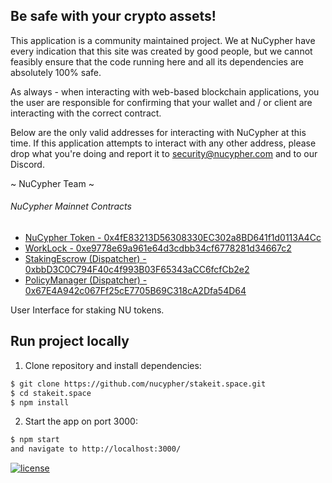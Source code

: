 ## Be safe with your crypto assets!

This application is a community maintained project.
We at NuCypher have every indication that this site was created by good people,
but we cannot feasibly ensure that the code running here and all
its dependencies are absolutely 100% safe.

As always - when interacting with web-based blockchain
applications, you the user are responsible for confirming
that your wallet and / or client are interacting with the correct contract.

Below are the only valid addresses for interacting with NuCypher at this time.
If this application attempts to interact with any other address, please drop what
you're doing and report it to security@nucypher.com and to our Discord.

~ NuCypher Team ~

###### NuCypher Mainnet Contracts

* [NuCypher Token - 0x4fE83213D56308330EC302a8BD641f1d0113A4Cc](https://etherscan.io/address/0x4fE83213D56308330EC302a8BD641f1d0113A4Cc)
* [WorkLock - 0xe9778e69a961e64d3cdbb34cf6778281d34667c2](https://etherscan.io/address/0xe9778e69a961e64d3cdbb34cf6778281d34667c2)
* [StakingEscrow (Dispatcher) - 0xbbD3C0C794F40c4f993B03F65343aCC6fcfCb2e2](https://etherscan.io/address/0xbbD3C0C794F40c4f993B03F65343aCC6fcfCb2e2)
* [PolicyManager (Dispatcher) - 0x67E4A942c067Ff25cE7705B69C318cA2Dfa54D64](https://etherscan.io/address/0x67E4A942c067Ff25cE7705B69C318cA2Dfa54D64)

User Interface for staking NU tokens.

## Run project locally

1. Clone repository and install dependencies:

```bash
$ git clone https://github.com/nucypher/stakeit.space.git
$ cd stakeit.space
$ npm install
```

2. Start the app on port 3000:

```bash
$ npm start
and navigate to http://localhost:3000/
```

[![license](https://img.shields.io/pypi/l/nucypher.svg)](https://www.gnu.org/licenses/gpl-3.0.html)
